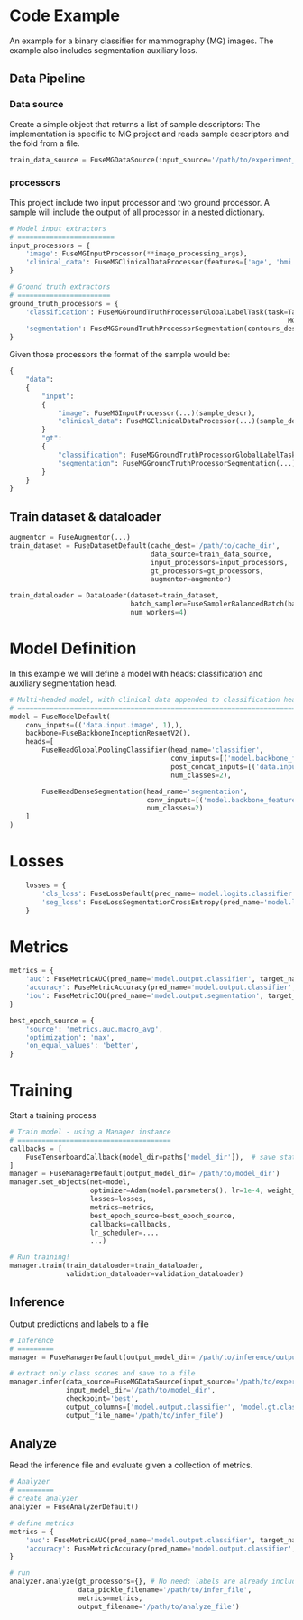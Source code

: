 # Code Example
An example for a binary classifier for mammography (MG) images. The example also includes segmentation auxiliary loss.

## Data Pipeline

### Data source
Create a simple object that returns a list of sample descriptors:
The implementation is specific to MG project and reads sample descriptors and the fold from a file.
```python
train_data_source = FuseMGDataSource(input_source='/path/to/experiment_file.pkl', folds=[1, 2, 3, 4])
```

### processors
This project include two input processor and two ground processor. A sample will include the output of all processor in a nested dictionary. 

```python
# Model input extractors
# ========================
input_processors = {
    'image': FuseMGInputProcessor(**image_processing_args),
    'clinical_data': FuseMGClinicalDataProcessor(features=['age', 'bmi'], normalize=True)
}

# Ground truth extractors
# =======================
ground_truth_processors = {
    'classification': FuseMGGroundTruthProcessorGlobalLabelTask(task=Task(MG_Biopsy_Neg_or_Normal(),
                                                                     MG_Biopsy_Pos()),
    'segmentation': FuseMGGroundTruthProcessorSegmentation(contours_desc=[{'biopsy': ['positive']}])
}
```

Given those processors the format of the sample would be:
```python
{ 
    "data":
    { 
        "input":
        { 
            "image": FuseMGInputProcessor(...)(sample_descr),
            "clinical_data": FuseMGClinicalDataProcessor(...)(sample_descr)
        }
        "gt":
        { 
            "classification": FuseMGGroundTruthProcessorGlobalLabelTask(...)(sample_descr),
            "segmentation": FuseMGGroundTruthProcessorSegmentation(...)(sample_descr)
        }
    }
}
```


## Train dataset & dataloader
```python
augmentor = FuseAugmentor(...)
train_dataset = FuseDatasetDefault(cache_dest='/path/to/cache_dir',
                                   data_source=train_data_source,
                                   input_processors=input_processors,
                                   gt_processors=gt_processors,
                                   augmentor=augmentor)

train_dataloader = DataLoader(dataset=train_dataset,
                              batch_sampler=FuseSamplerBalancedBatch(balanced_class_name='data.gt.classification'),
                              num_workers=4)

```

# Model Definition
In this example we will define a model with heads: classification and auxiliary segmentation head.
```python
# Multi-headed model, with clinical data appended to classification head
# ======================================================================
model = FuseModelDefault(
    conv_inputs=(('data.input.image', 1),),
    backbone=FuseBackboneInceptionResnetV2(),
    heads=[
        FuseHeadGlobalPoolingClassifier(head_name='classifier',
                                        conv_inputs=[('model.backbone_features', 384)],
                                        post_concat_inputs=[('data.input.clinical_data')],
                                        num_classes=2),

        FuseHeadDenseSegmentation(head_name='segmentation',
                                  conv_inputs=[('model.backbone_features', 384)],
                                  num_classes=2)
    ]
)
```

# Losses
```python
    losses = {
        'cls_loss': FuseLossDefault(pred_name='model.logits.classifier', target_name='data.gt.classification', callable=F.cross_entropy, weight=1.0),
        'seg_loss': FuseLossSegmentationCrossEntropy(pred_name='model.logits.segmentation', target_name='data.gt.segmentation', weight=2.0),
    }
```

# Metrics
```python
metrics = {
    'auc': FuseMetricAUC(pred_name='model.output.classifier', target_name='data.gt.classification'),
    'accuracy': FuseMetricAccuracy(pred_name='model.output.classifier', target_name='data.gt.classification'),
    'iou': FuseMetricIOU(pred_name='model.output.segmentation', target_name='data.gt.segmentation')
}

best_epoch_source = {
    'source': 'metrics.auc.macro_avg',    
    'optimization': 'max',
    'on_equal_values': 'better',
}
```


# Training
Start a training process
```python
# Train model - using a Manager instance
# ======================================
callbacks = [
    FuseTensorboardCallback(model_dir=paths['model_dir']),  # save statistics for tensorboard
]
manager = FuseManagerDefault(output_model_dir='/path/to/model_dir')
manager.set_objects(net=model,
                    optimizer=Adam(model.parameters(), lr=1e-4, weight_decay=0.001),
                    losses=losses,
                    metrics=metrics,
                    best_epoch_source=best_epoch_source,
                    callbacks=callbacks,
                    lr_scheduler=....
                    ...)

# Run training!
manager.train(train_dataloader=train_dataloader,
              validation_dataloader=validation_dataloader)

```

## Inference
Output predictions and labels to a file
```python
# Inference
# =========
manager = FuseManagerDefault(output_model_dir='/path/to/inference/output')

# extract only class scores and save to a file
manager.infer(data_source=FuseMGDataSource(input_source='/path/to/experiment_file.pkl', folds=[0]),
              input_model_dir='/path/to/model_dir',
              checkpoint='best',
              output_columns=['model.output.classifier', 'model.gt.classification'],
              output_file_name='/path/to/infer_file')
```

## Analyze
Read the inference file and evaluate given a collection of metrics.
```python
# Analyzer
# =========
# create analyzer
analyzer = FuseAnalyzerDefault()

# define metrics
metrics = {
    'auc': FuseMetricAUC(pred_name='model.output.classifier', target_name='data.gt.classification'),
    'accuracy': FuseMetricAccuracy(pred_name='model.output.classifier', target_name='data.gt.classification'),
}

# run
analyzer.analyze(gt_processors={}, # No need: labels are already included in inference in this case
                 data_pickle_filename='/path/to/infer_file',
                 metrics=metrics,
                 output_filename='/path/to/analyze_file')
 ```




